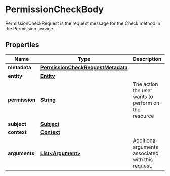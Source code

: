 

# PermissionCheckBody

PermissionCheckRequest is the request message for the Check method in the Permission service.

## Properties

| Name | Type | Description | Notes |
|------------ | ------------- | ------------- | -------------|
|**metadata** | [**PermissionCheckRequestMetadata**](PermissionCheckRequestMetadata.md) |  |  [optional] |
|**entity** | [**Entity**](Entity.md) |  |  [optional] |
|**permission** | **String** | The action the user wants to perform on the resource |  [optional] |
|**subject** | [**Subject**](Subject.md) |  |  [optional] |
|**context** | [**Context**](Context.md) |  |  [optional] |
|**arguments** | [**List&lt;Argument&gt;**](Argument.md) | Additional arguments associated with this request. |  [optional] |



